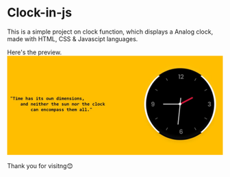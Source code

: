 # Clock-in-js

This is a simple project on clock function, which displays a Analog clock, made with HTML, CSS & Javascipt languages.

Here's the preview.
![](Screenshot.JPG)

Thank you for visitng:blush:

